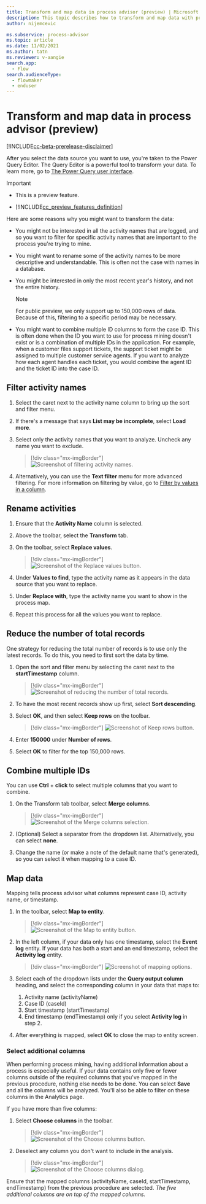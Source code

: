 ```yaml
---
title: Transform and map data in process advisor (preview) | Microsoft Docs
description: This topic describes how to transform and map data with process mining in the process advisor feature in Power Automate.
author: nijemcevic 

ms.subservice: process-advisor
ms.topic: article
ms.date: 11/02/2021
ms.author: tatn
ms.reviewer: v-aangie
search.app: 
  - Flow
search.audienceType: 
  - flowmaker
  - enduser
---
```


# Transform and map data in process advisor (preview)

[!INCLUDE[cc-beta-prerelease-disclaimer](./includes/cc-beta-prerelease-disclaimer.md)]

After you select the data source you want to use, you're taken to the Power Query Editor. The Query Editor is a powerful tool to transform your data. To learn more, go to [The Power Query user interface](/power-query/power-query-ui).

> [!IMPORTANT]
> - This is a preview feature.
>
> - [!INCLUDE[cc_preview_features_definition](includes/cc-preview-features-definition.md)]

Here are some reasons why you might want to transform the data:

- You might not be interested in all the activity names that are logged, and so you want to filter for specific activity names that are important to the process you're trying to mine.

- You might want to rename some of the activity names to be more descriptive and understandable. This is often not the case with names in a database.

- You might be interested in only the most recent year's history, and not the entire history.

    > [!NOTE]
    > For public preview, we only support up to 150,000 rows of data. Because of this, filtering to a specific period may be necessary.

- You might want to combine multiple ID columns to form the case ID. This is often done when the ID you want to use for process mining doesn't exist or is a combination of multiple IDs in the application. For example, when a customer files support tickets, the support ticket might be assigned to multiple customer service agents. If you want to analyze how each agent handles each ticket, you would combine the agent ID and the ticket ID into the case ID.

## Filter activity names

1. Select the caret next to the activity name column to bring up the sort and filter menu. 

1. If there's a message that says **List may be incomplete**, select **Load more**.

1. Select only the activity names that you want to analyze. Uncheck any name you want to exclude.

   > [!div class="mx-imgBorder"]
   > ![Screenshot of filtering activity names.](media/process-mining-transform/filter-activity.png "Filter activity names")

4. Alternatively, you can use the **Text filter** menu for more advanced filtering. For more information on filtering by value, go to [Filter by values in a column](/power-query/filter-values).

## Rename activities

1. Ensure that the **Activity Name** column is selected.

1. Above the toolbar, select the **Transform** tab.

1. On the toolbar, select **Replace values**.

    > [!div class="mx-imgBorder"]
    > ![Screenshot of the Replace values button.](media/process-mining-transform/replace-value.png "Replace values button")

1. Under **Values to find**, type the activity name as it appears in the data source that you want to replace.

1. Under **Replace with**, type the activity name you want to show in the process map.

1. Repeat this process for all the values you want to replace.

## Reduce the number of total records

One strategy for reducing the total number of records is to use only the latest records. To do this, you need to first sort the data by time.

1. Open the sort and filter menu by selecting the caret next to the **startTimestamp** column.

    > [!div class="mx-imgBorder"]
    > ![Screenshot of reducing the number of total records.](media/process-mining-transform/reduce-records.png "Reduce the number of total records")

1. To have the most recent records show up first, select **Sort descending**.

1. Select **OK**, and then select **Keep rows** on the toolbar.

    > [!div class="mx-imgBorder"]
    > ![Screenshot of Keep rows button.](media/process-mining-transform/keep-rows.png "Keep rows button")

1. Enter **150000** under **Number of rows**.

1. Select **OK** to filter for the top 150,000 rows.

## Combine multiple IDs

You can use **Ctrl** + **click** to select multiple columns that you want to combine.

1. On the Transform tab toolbar, select **Merge columns**.

    > [!div class="mx-imgBorder"]
    > ![Screenshot of the Merge columns selection.](media/process-mining-transform/merge-columns.png "Merge columns selection")

1. (Optional) Select a separator from the dropdown list. Alternatively, you can select **none**.

1. Change the name (or make a note of the default name that's generated), so you can select it when mapping to a case ID.

## Map data

Mapping tells process advisor what columns represent case ID, activity name, or timestamp.

1. In the toolbar, select **Map to entity**.

    > [!div class="mx-imgBorder"]
    > ![Screenshot of the Map to entity button.](media/process-mining-transform/map.png "Map to entity button")

1. In the left column, if your data only has one timestamp, select the **Event log** entity. If your data has both a start and an end timestamp, select the **Activity log** entity.

    > [!div class="mx-imgBorder"]
    > ![Screenshot of mapping options.](media/process-mining-transform/map-cdm.png "Mapping options")

1. Select each of the dropdown lists under the **Query output column** heading, and select the corresponding column in your data that maps to:
    1. Activity name (activityName)
    1. Case ID (caseId)
    1. Start timestamp (startTimestamp)
    1. End timestamp (endTimestamp) only if you select **Activity log** in step 2.

1. After everything is mapped, select **OK** to close the map to entity screen.

### Select additional columns

When performing process mining, having additional information about a process is especially useful. If your data contains only five or fewer columns outside of the required columns that you've mapped in the previous procedure, nothing else needs to be done. You can select **Save** and all the columns will be analyzed. You'll also be able to filter on these columns in the Analytics page.

If you have more than five columns:

1. Select **Choose columns** in the toolbar.
 
    > [!div class="mx-imgBorder"]
    > ![Screenshot of the Choose columns button.](media/process-mining-transform/choose-columns.png "Choose columns button")

1. Deselect any column you don't want to include in the analysis.
 
    > [!div class="mx-imgBorder"]
    > ![Screenshot of the Choose columns dialog.](media/process-mining-transform/keep-columns.png "Choose columns dialog")

Ensure that the mapped columns (activityName, caseId, startTimestamp, endTimestamp) from the previous procedure are selected. *The five additional columns are on top of the mapped columns.*
